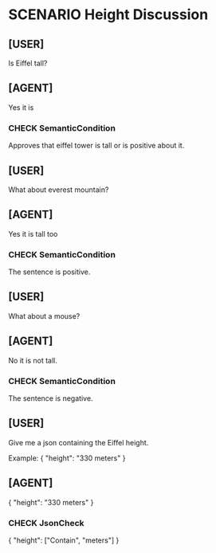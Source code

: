 # SCENARIO Height Discussion

## [USER]
Is Eiffel tall?

## [AGENT]
Yes it is

### CHECK SemanticCondition
Approves that eiffel tower is tall or is positive about it.

## [USER]
What about everest mountain?

## [AGENT]
Yes it is tall too

### CHECK SemanticCondition
The sentence is positive.

## [USER]
What about a mouse?

## [AGENT]
No it is not tall.

### CHECK SemanticCondition
The sentence is negative.

## [USER]
Give me a json containing the Eiffel height.

Example: 
{
	"height": "330 meters"
}

## [AGENT]
{
	"height": "330 meters"
}

### CHECK JsonCheck
{
	"height": ["Contain", "meters"]
}

